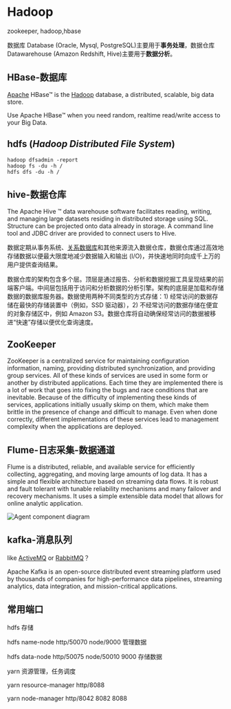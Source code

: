 # Hadoop

zookeeper, hadoop,hbase

数据库 Database (Oracle, Mysql, PostgreSQL)主要用于**事务处理**，数据仓库 Datawarehouse (Amazon Redshift, Hive)主要用于**数据分析**。

## HBase-数据库

[Apache](https://www.apache.org/) HBase™ is the [Hadoop](https://hadoop.apache.org/) database, a distributed, scalable, big data store.

Use Apache HBase™ when you need random, realtime read/write access to your Big Data.

## hdfs (*Hadoop Distributed File System*)

```
hadoop dfsadmin -report
hadoop fs -du -h /
hdfs dfs -du -h /
```

## hive-数据仓库

The Apache Hive ™ data warehouse software facilitates reading, writing, and managing large datasets residing in distributed storage using SQL. Structure can be projected onto data already in storage. A command line tool and JDBC driver are provided to connect users to Hive.

数据定期从事务系统、[关系数据库](https://aws.amazon.com/cn/relational-database/)和其他来源流入数据仓库，数据仓库通过高效地存储数据以便最大限度地减少数据输入和输出 (I/O)，并快速地同时向成千上万的用户提供查询结果。

数据仓库的架构包含多个层。顶层是通过报告、分析和数据挖掘工具呈现结果的前端客户端。中间层包括用于访问和分析数据的分析引擎。架构的底层是加载和存储数据的数据库服务器。数据使用两种不同类型的方式存储：1) 经常访问的数据存储在最快的存储装置中（例如，SSD 驱动器），2) 不经常访问的数据存储在便宜的对象存储区中，例如 Amazon S3。数据仓库将自动确保经常访问的数据被移进“快速”存储以便优化查询速度。

## ZooKeeper

ZooKeeper is a centralized service for maintaining configuration information, naming, providing distributed synchronization, and providing group services. All of these kinds of services are used in some form or another by distributed applications. Each time they are implemented there is a lot of work that goes into fixing the bugs and race conditions that are inevitable. Because of the difficulty of implementing these kinds of services, applications initially usually skimp on them, which make them brittle in the presence of change and difficult to manage. Even when done correctly, different implementations of these services lead to management complexity when the applications are deployed.

## Flume-日志采集-数据通道

Flume is a distributed, reliable, and available service for efficiently collecting, aggregating, and moving large amounts of log data. It has a simple and flexible architecture based on streaming data flows. It is robust and fault tolerant with tunable reliability mechanisms and many failover and recovery mechanisms. It uses a simple extensible data model that allows for online analytic application.

![Agent component diagram](https://flume.apache.org/_images/DevGuide_image00.png)

## kafka-消息队列

like [ActiveMQ](http://activemq.apache.org/) or [RabbitMQ](https://www.rabbitmq.com/)？

Apache Kafka is an open-source distributed event streaming platform used by thousands of companies for high-performance data pipelines, streaming analytics, data integration, and mission-critical applications.

## 常用端口

hdfs 存储

hdfs name-node                http/50070  node/9000               管理数据

hdfs data-node                  http/50075  node/50010 9000   存储数据

yarn 资源管理，任务调度

yarn resource-manager   http/8088

yarn node-manager          http/8042  8082  8088

 
